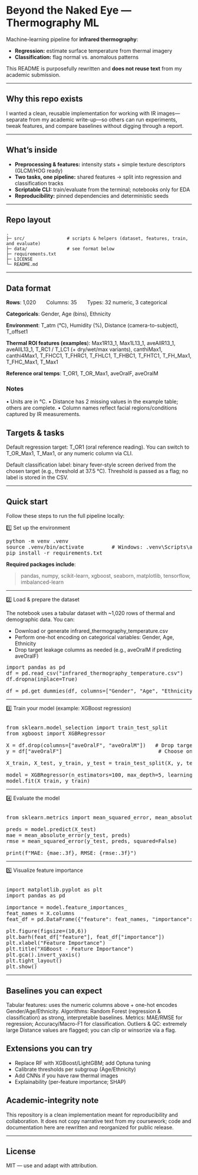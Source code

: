# Beyond the Naked Eye — Thermography ML

Machine-learning pipeline for **infrared thermography**:
* **Regression:** estimate surface temperature from thermal imagery
* **Classification:** flag normal vs. anomalous patterns
  
This README is purposefully rewritten and **does not reuse text** from my academic submission.

---

## Why this repo exists

I wanted a clean, reusable implementation for working with IR images—separate from my academic write-up—so others can run experiments, tweak features, and compare baselines without digging through a report.

---

## What’s inside

* **Preprocessing & features:** intensity stats + simple texture descriptors (GLCM/HOG ready)
* **Two tasks, one pipeline:** shared features → split into regression and classification tracks
* **Scriptable CLI:** train/evaluate from the terminal; notebooks only for EDA
* **Reproducibility:** pinned dependencies and deterministic seeds

---

## Repo layout

```
.
├─ src/                # scripts & helpers (dataset, features, train, and evaluate)
├─ data/               # see format below
├─ requirements.txt
├─ LICENSE
└─ README.md
```

---

## Data format

**Rows**: 1,020  Columns: 35  Types: 32 numeric, 3 categorical

**Categoricals**: Gender, Age (bins), Ethnicity

**Environment**: T_atm (°C), Humidity (%), Distance (camera-to-subject), T_offset1

**Thermal ROI features (examples**): Max1R13_1, Max1L13_1, aveAllR13_1, aveAllL13_1,
T_RC1 / T_LC1 (+ dry/wet/max variants), canthiMax1, canthi4Max1,
T_FHCC1, T_FHRC1, T_FHLC1, T_FHBC1, T_FHTC1, T_FH_Max1, T_FHC_Max1, T_Max1

**Reference oral temps**: T_OR1, T_OR_Max1, aveOralF, aveOralM

### Notes
• Units are in °C.
• Distance has 2 missing values in the example table; others are complete.
• Column names reflect facial regions/conditions captured by IR measurements.

## Targets & tasks

Default regression target: T_OR1 (oral reference reading).
You can switch to T_OR_Max1, T_Max1, or any numeric column via CLI.

Default classification label: binary fever-style screen derived from the chosen target
(e.g., threshold at 37.5 °C). Threshold is passed as a flag; no label is stored in the CSV.

---

## Quick start

Follow these steps to run the full pipeline locally:

1️⃣ Set up the environment

<pre>
python -m venv .venv
source .venv/bin/activate         # Windows: .venv\Scripts\activate
pip install -r requirements.txt </pre>

**Required packages include**:
> pandas, numpy, scikit-learn, xgboost, seaborn, matplotlib, tensorflow, imbalanced-learn

---

2️⃣ Load & prepare the dataset

The notebook uses a tabular dataset with ~1,020 rows of thermal and demographic data. You can:

- Download or generate infrared_thermography_temperature.csv
- Perform one-hot encoding on categorical variables: Gender, Age, Ethnicity
- Drop target leakage columns as needed (e.g., aveOralM if predicting aveOralF)

<pre>
import pandas as pd
df = pd.read_csv("infrared_thermography_temperature.csv")
df.dropna(inplace=True)

df = pd.get_dummies(df, columns=["Gender", "Age", "Ethnicity"], drop_first=True) </pre>

---

3️⃣ Train your model (example: XGBoost regression)
<pre> 
from sklearn.model_selection import train_test_split
from xgboost import XGBRegressor

X = df.drop(columns=["aveOralF", "aveOralM"])   # Drop targets
y = df["aveOralF"]                               # Choose one target

X_train, X_test, y_train, y_test = train_test_split(X, y, test_size=0.2, random_state=42)

model = XGBRegressor(n_estimators=100, max_depth=5, learning_rate=0.1)
model.fit(X_train, y_train) </pre>

---

4️⃣ Evaluate the model
<pre> 
from sklearn.metrics import mean_squared_error, mean_absolute_error

preds = model.predict(X_test)
mae = mean_absolute_error(y_test, preds)
rmse = mean_squared_error(y_test, preds, squared=False)

print(f"MAE: {mae:.3f}, RMSE: {rmse:.3f}") </pre>

---

5️⃣ Visualize feature importance
<pre> 
import matplotlib.pyplot as plt
import pandas as pd

importance = model.feature_importances_
feat_names = X.columns
feat_df = pd.DataFrame({"feature": feat_names, "importance": importance}).sort_values(by="importance", ascending=False)

plt.figure(figsize=(10,6))
plt.barh(feat_df["feature"], feat_df["importance"])
plt.xlabel("Feature Importance")
plt.title("XGBoost - Feature Importance")
plt.gca().invert_yaxis()
plt.tight_layout()
plt.show() </pre>

---

## Baselines you can expect

Tabular features: uses the numeric columns above + one-hot encodes Gender/Age/Ethnicity.
Algorithms: Random Forest (regression & classification) as strong, interpretable baselines.
Metrics: MAE/RMSE for regression; Accuracy/Macro-F1 for classification.
Outliers & QC: extremely large Distance values are flagged; you can clip or winsorize via a flag.

## Extensions you can try

- Replace RF with XGBoost/LightGBM; add Optuna tuning
- Calibrate thresholds per subgroup (Age/Ethnicity)
- Add CNNs if you have raw thermal images
- Explainability (per-feature importance; SHAP)

## Academic-integrity note

This repository is a clean implementation meant for reproducibility and collaboration.
It does not copy narrative text from my coursework; code and documentation here are rewritten and reorganized for public release.

---

## License

MIT — use and adapt with attribution.
